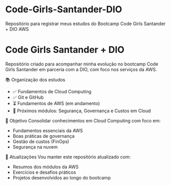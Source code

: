 # Code-Girls-Santander-DIO
Repositório para registrar meus estudos do Bootcamp Code Girls Santander + DIO AWS
# Code Girls Santander + DIO 

Repositório criado para acompanhar minha evolução no bootcamp Code Girls Santander em parceria com a DIO, com foco nos serviços da AWS.

  📚 Organização dos estudos
- ✅ Fundamentos de Cloud Computing
- ✅ Git e GitHub
- ⏳ Fundamentos de AWS (em andamento)
- 📌 Próximos módulos: Segurança, Governança e Custos em Cloud

🎯 Objetivo
Consolidar conhecimentos em Cloud Computing com foco em:
- Fundamentos essenciais da AWS
- Boas práticas de governança
- Gestão de custos (FinOps)
- Segurança na nuvem

📌 Atualizações
Vou manter este repositório atualizado com:
- Resumos dos módulos da AWS
- Exercícios e desafios práticos
- Projetos desenvolvidos ao longo do bootcamp

